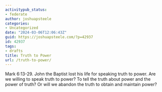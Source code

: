 ```yaml
---
activitypub_status:
- federate
author: joshuapsteele
categories:
- Uncategorized
date: "2024-03-06T12:06:43Z"
guid: https://joshuapsteele.com/?p=42937
id: 42937
tags:
- drafts
title: Truth to Power
url: /truth-to-power/
---
```


Mark 6:13-29. John the Baptist lost his life for speaking truth to power. Are we willing to speak truth to power? To tell the truth about power and the power of truth? Or will we abandon the truth to obtain and maintain power?